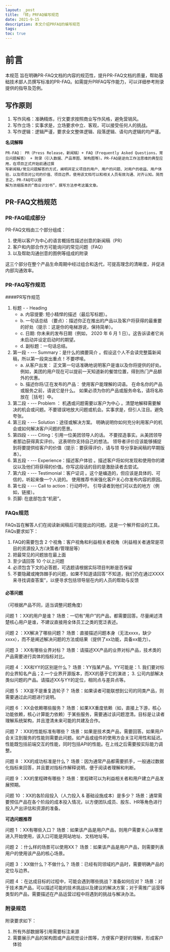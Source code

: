 ```yaml
---
layout: _post
title: 「转」PRFAQ编写规范
date: 2021-9-15
description: 本文介绍PRFAQ的编写规范
tags:
toc: true
---
```


# 前言
本规范 旨在明确PR-FAQ文档的内容的规范性，提升PR-FAQ文档的质量，帮助基础技术部人员撰写标准的PR-FAQ。如需提升PRFAQ写作能力，可以详细参考附录提供的指导及范例。

## 写作原则

1. 写作⻛格：准确精炼，行文要求按照商业写作⻛格，避免营销⻛。
2. 写作立场：实事求是，立场要求中立、客观，可以接受任何人的挑战。
3. 写作逻辑：逻辑严谨，要求全文整体逻辑、段落逻辑、语句内逻辑的均严谨。

**名词解释**

```
PR-FAQ： PR（Press Release，新闻稿）+ FAQ（Frequently Asked Questions，常⻅问题解答） + 附录（引入数据、产品草图、架构图等）。PR-FAQ是逆向工作法思维的典型应用，在项目正式开始前通过撰
写新闻稿/常⻅问题解答的方式，阐明并定义项目的用户、用户的问题、对用户的收益、用户体验，以及项目对公司的价值、项目边界。使用该文档可以和相关人员有效沟通、对⻬认知。简而言之，PR-FAQ可以理
解为浓缩版本的“商业计划书”，撰写方法参考这篇文章。
```
## PR-FAQ文档规范

### PR-FAQ组成部分

PR-FAQ文档由三个部分组成：

1. 使用以客户为中心的语言概括性描述创意的新闻稿（PR）
2. 客户和内部合作方可能询问的常⻅问题（FAQ）
3. 以及帮助沟通创意的图例等组成的附录

这三个部分在整个产品生命周期中经过组合和迭代，可提高理念的清晰度，并促进内部沟通效率。

### PR-FAQ写作规范

####PR写作规范


1. 标题 - - Heading
	- a. 内容提要: 短小精悍的描述（最后写标题）。
	- b. 一句话总结 （要点）：描述你正在推出的产品以及客户将获得的最重要的好处（提示：这是你的电梯游说，保持简单）。
	- c. 日期: 你未来的发布日期（例如， 2020 年 6 月 1 日）。这告诉读者它尚未启动并设定启动时的期望。
	- d. 副标题：一句话总结。
2. 第一段 - --- Summary：是什么的摘要简介 。假设这个人不会读完整篇新闻稿，所以第一段突出重点！不要啰嗦。
	- a. 从客户出发： 正文第一句话准确地说明客户是谁以及你将提供的好处。例如，美团的用户现在可以提前一天知道新的餐馆位置，得到热⻔产品额外的优惠。
	- b. 描述你将/正在发布的产品： 使用客户能理解的词语。 在命名你的产品或服务之前，请说它是什么。 如果必须为你的产品或服务命名，请将名称放在［括号］中。
3. 第二段 - --- Problem ： 机遇或问题需要以客户为中心 。清楚地解释需要解决的机会或问题。不要错误地放大问题或机会。实事求是，但引人注目。避免夸张。
4. 第三段 - --- Solution：途径或解决方案。 明确说明你如何充分利用客户的机会或如何解决客户问题的愿景。
5. 第四段 - --- Citing：引用一位美团领导人的话。 不要捏造事实。从美团领导者那边获得真实评价。 这表明你支持自己的想法。 领导者评价应该能够捕捉到将要提供给客户的价值（提示：要获得评价，请与领
导分享新闻稿的早期版本）。
6. 第五段 - --- Experience：描述客户体验 。描述客户将如何发现和使用你的建议以及他们将获得的价值。你写这段话的目的是激励读者去尝试。
7. 第六段 - --- Testimonial：客户证词 。这个是编造的，但应该是具体的、可信的，听起来像一个人说的。 使用推荐书来强化客户关心你发布内容的原因。
8. 第七段 - --- Call to action：行动呼吁。 引导读者到他们可以去的地方（例如，链接）。
9. ⻚脚: 在底部包含“机密”。


### FAQs规范
FAQs旨在解答人们在阅读新闻稿后可能提出的问题。这是一个解开假设的工具。
FAQs要求如下：

1. FAQ的需要包含 2 个视⻆：客户视⻆和利益相关者视⻆（利益相关者通常是项目的资源投入方/决策者/管理层等）
2. 把最常⻅的问题放在最上面
3. 至少请回答 10 个以上问题
4. 必须包含下文的必答题，可选题请根据实际项目判断是否保留
5. 不要隐藏或掩饰棘手的问题，如果不知道请回答“不知道，我们仍在通过XXXX来寻找调查答案”，以便寻求包括领导层在内的人员的帮助与反馈

#### 必答问题

（可根据产品不同，适当调整问题⻆度）

问题 1 ：XX的用户是谁？
场景：一切有“用户”的产品，都需要回答。尽量阐述清楚核心用户是谁，不建议直接用全体员工之类的宽泛表述。

问题 2 ：XX解决了哪些问题？
场景：直接描述问题本身（无法xxxx，缺少xxxx），而不是阐述解决问题的方法或结果（提供了xx功能，具备xx能力）。

问题 3 ：XX有哪些业界对标？
场景：请描述XX产品的业界对标产品，技术类的产品需要进行具体的指标对比。

问题 4 ：XX和YY的区别是什么？
场景：YY指某产品，YY可能是：1. 我们要对标的业界知名产品；2.一个业界开源版本，而XX的基于它的演进； 3. 公司内部解决类似问题的产品。请描述XX与YY的定位，相同点与差异点等。

问题 5 ：XX是不是重复造轮子？
场景：如果读者可能联想到公司的同类产品，则需要通过此问题进行说明。

问题 6 ：XX会依赖哪些服务？
场景：如果XX重度依赖（如，直接上下游，核心功能依赖，核心计算能力依赖）于某些服务，需要通过该问题澄清。目标是让读者理解系统架构，并且澄清未来可能的共建及合作。

问题 7 ：XX的性能标准有哪些？
场景：如果是技术类产品，需要回答。如果用户会关注到服务的性能则需要此问题。如产品或组件的使用方会关注可用性和延迟。性能既包括前端交互的性能，同时包括API的性能。在上线之后需要按实际能力调整。

问题 8 ：XX的成功标准是什么？
场景：因为通常产品都需要抓手，一般通过数据化指标来回答，并且要对指标作解释说明，便于阅读者理解和判断。

问题 9 ：XX的里程碑有哪些？
场景：里程碑可以为利益相关者和用户建立产品发展预期。

问题 10 ：XX的各阶段投入（人力投入 & 基础设施成本）是多少？
场景：通常需要预估产品在各个阶段的成本投入情况，以方便团队成员、股东、HR等⻆色进行投入产出评估和资源的准备。

**可选问题推荐**

问题 1 ：XX有哪些入口？
场景：如果该产品是用户产品，则用户需要关心从哪里进入开始使用，该入口可能是网站地址、文档地址等。

问题 2 ：什么样的场景可以使用XX？
场景：如果该产品是用户产品，则需要列表用户的使用该产品的核心场景。

问题 3 ：XX做什么？不做什么？
场景：已经有同领域的产品时，需要明确产品的定位与边界。

问题 4 ：在达成目标的过程中，可能会遇到哪些挑战？准备如何应对？
场景：对于技术类产品，可以描述可能的技术挑战以及建议的解决方案；对于需推广运营等类型的产品，需要描述在产品运营过程中将遇到的挑战与解决办法。

### 附录规范

附录要求如下：

1. 所有外部数据等引用需要标注来源
2. 需要展示产品的架构图或产品视觉设计图等，方便客户更好的理解，形成客户体验
